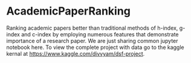 # AcademicPaperRanking
Ranking academic papers better than traditional methods of h-index, g-index and c-index by employing numerous features that demonstrate importance of a research paper.
We are just sharing common jupyter notebook here.
To view the complete project with data go to the kaggle kernal at https://www.kaggle.com/divvyam/dsf-project.
